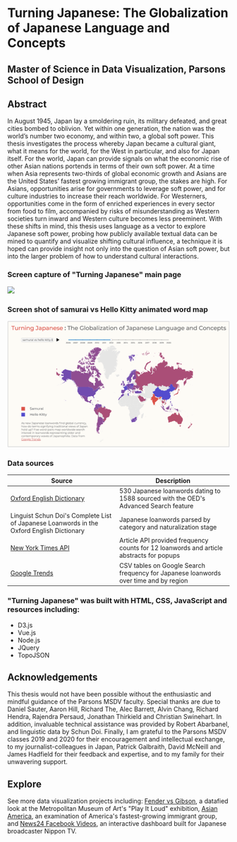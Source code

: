 # Turning Japanese: The Globalization of Japanese Language and Concepts  
## Master of Science in Data Visualization, Parsons School of Design

## Abstract
In August 1945, Japan lay a smoldering ruin, its military defeated, and great cities bombed to oblivion. Yet within one generation, the nation was the world’s number two economy, and within two, a global soft power. This thesis investigates the process whereby Japan became a cultural giant, what it means for the world, for the West in particular, and also for Japan itself. For the world, Japan can provide signals on what the economic rise of other Asian nations portends in terms of their own soft power. At a time when Asia represents two-thirds of global economic growth and Asians are the United States’ fastest growing immigrant group, the stakes are high.  For Asians, opportunities arise for governments to leverage soft power, and for culture industries to increase their reach worldwide. For Westerners, opportunities come in the form of enriched experiences in every sector from food to film, accompanied by risks of misunderstanding as Western societies turn inward and Western culture becomes less preeminent. With these shifts in mind, this thesis uses language as a vector to explore Japanese soft power, probing how publicly available textual data can be mined to quantify and visualize shifting cultural influence, a technique it is hoped can provide insight not only into the question of Asian soft power, but into the larger problem of how to understand cultural interactions.

### Screen capture of "Turning Japanese" main page
![](https://github.com/dangrunebaum/thesis/blob/master/documentation/screen.gif)

### Screen shot of samurai vs Hello Kitty animated word map 
[![Preview Image](preview.png)](https://dangrunebaum.github.io/thesis/turning-japanese/index.html) 

### Data sources
| Source | Description |
| --- | --- |
| [Oxford English Dictionary](http://oed.com/) | 530 Japanese loanwords dating to 1588 sourced with the OED's Advanced Search feature |
| Linguist Schun Doi's Complete List of Japanese Loanwords in the Oxford English Dictionary | Japanese loanwords parsed by category and naturalization stage |
| [New York Times API](https://developer.nytimes.com/docs/articlesearch-product/1/overview) | Article API provided frequency counts for 12 loanwords and article abstracts for popups |
| [Google Trends](https://trends.google.com/trends/?geo=US) | CSV tables on Google Search frequency for Japanese loanwords over time and by region |

### "Turning Japanese" was built with HTML, CSS, JavaScript and resources including:
* D3.js
* Vue.js
* Node.js
* JQuery
* TopoJSON

## Acknowledgements
This thesis would not have been possible without the enthusiastic and mindful guidance of the Parsons MSDV faculty. Special thanks are due to Daniel Sauter, Aaron Hill, Richard The, Alec Barrett, Alvin Chang, Richard Hendra, Rajendra Persaud, Jonathan Thirkield and Christian Swinehart. In addition, invaluable technical assistance was provided by Robert Abarbanel, and linguistic data by Schun Doi. Finally, I am grateful to the Parsons MSDV classes 2019 and 2020 for their encouragement and intellectual exchange, to my journalist-colleagues in Japan, Patrick Galbraith, David McNeill and James Hadfield for their feedback and expertise, and to my family for their unwavering support.

## Explore
See more data visualization projects including: [Fender vs Gibson](https://dangrunebaum.github.io/fender-vs-gibson/index.html), a datafied look at the Metropolitan Museum of Art's "Play It Loud" exhibition, [Asian America](https://dangrunebaum.github.io/asian-america/index.html), an examination of America's fastest-growing immigrant group, and [News24 Facebook Videos](https://dangrunebaum.github.io/final-project/), an interactive dashboard built for Japanese broadcaster Nippon TV. 
